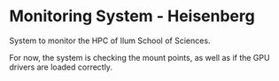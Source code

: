 # Monitoring System - Heisenberg

System to monitor the HPC of Ilum School of Sciences.

For now, the system is checking the mount points, as well as if the GPU drivers are loaded correctly.


